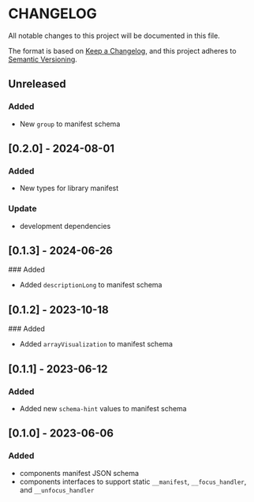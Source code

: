 # CHANGELOG

All notable changes to this project will be documented in this file.

The format is based on [Keep a Changelog](https://keepachangelog.com/en/1.0.0/),
and this project adheres to [Semantic Versioning](https://semver.org/spec/v2.0.0.html).

## Unreleased

### Added

- New `group` to manifest schema

## [0.2.0] - 2024-08-01

### Added

- New types for library manifest

### Update

- development dependencies

## [0.1.3] - 2024-06-26

### Added

- Added `descriptionLong` to manifest schema

## [0.1.2] - 2023-10-18

### Added

- Added `arrayVisualization` to manifest schema

## [0.1.1] - 2023-06-12

### Added

- Added new `schema-hint` values to manifest schema

## [0.1.0] - 2023-06-06

### Added

- components manifest JSON schema
- components interfaces to support static `__manifest`, `__focus_handler`, and `__unfocus_handler`
